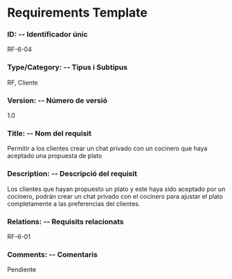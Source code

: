 ﻿# Requirements Template 

### ID: -- Identificador únic 
RF-6-04 

### Type/Category: -- Tipus i Subtipus 
RF, Cliente
 
### Version: -- Número de versió 
1.0
 
### Title: -- Nom del requisit 
Permitir a los clientes crear un chat privado con un cocinero que haya aceptado una propuesta de plato

### Description: -- Descripció del requisit 
Los clientes que hayan propuesto un plato y este haya sido aceptado por un cocinero, podrán crear un chat privado con el cocinero para ajustar el plato completamente a las preferencias del clientes.

### Relations: -- Requisits relacionats 
RF-6-01

### Comments: -- Comentaris 
Pendiente
